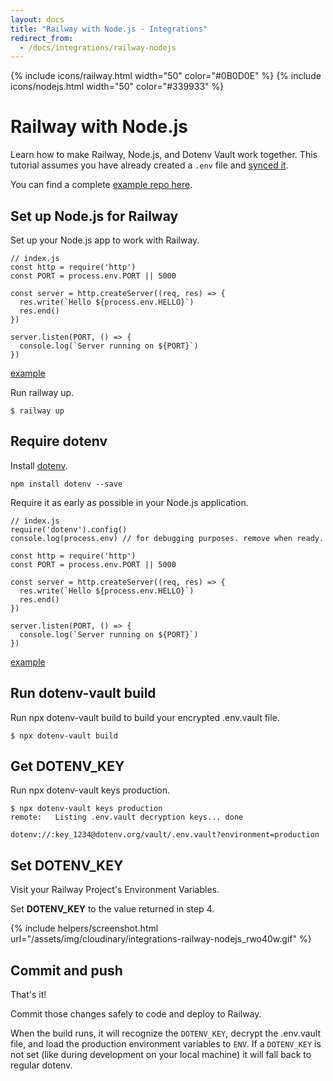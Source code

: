 ```yaml
---
layout: docs
title: "Railway with Node.js - Integrations"
redirect_from:
  - /docs/integrations/railway-nodejs
---
```


{% include icons/railway.html width="50" color="#0B0D0E" %}
{% include icons/nodejs.html width="50" color="#339933" %}

# Railway with Node.js

Learn how to make Railway, Node.js, and Dotenv Vault work together. This tutorial assumes you have already created a `.env` file and [synced it](/docs/tutorials/sync).

You can find a complete [example repo here](https://github.com/dotenv-org/integration-example-railway-nodejs).

## Set up Node.js for Railway

Set up your Node.js app to work with Railway.

```
// index.js
const http = require('http')
const PORT = process.env.PORT || 5000

const server = http.createServer((req, res) => {
  res.write(`Hello ${process.env.HELLO}`)
  res.end()
})

server.listen(PORT, () => {
  console.log(`Server running on ${PORT}`)
})
```

[example](https://github.com/dotenv-org/integration-example-vercel-nodejs/blob/master/index.js)

Run railway up.

```
$ railway up
```

## Require dotenv

Install [dotenv](https://github.com/motdotla/dotenv).

```
npm install dotenv --save
```

Require it as early as possible in your Node.js application.

```
// index.js
require('dotenv').config()
console.log(process.env) // for debugging purposes. remove when ready.

const http = require('http')
const PORT = process.env.PORT || 5000

const server = http.createServer((req, res) => {
  res.write(`Hello ${process.env.HELLO}`)
  res.end()
})

server.listen(PORT, () => {
  console.log(`Server running on ${PORT}`)
})
```

[example](https://github.com/dotenv-org/integration-example-vercel-nodejs/blob/master/index.js)

## Run dotenv-vault build

Run npx dotenv-vault build to build your encrypted .env.vault file.

```
$ npx dotenv-vault build
```

## Get DOTENV_KEY

Run npx dotenv-vault keys production.

```
$ npx dotenv-vault keys production
remote:   Listing .env.vault decryption keys... done

dotenv://:key_1234@dotenv.org/vault/.env.vault?environment=production
```

## Set DOTENV_KEY

Visit your Railway Project's Environment Variables.

Set **DOTENV_KEY** to the value returned in step 4.

{% include helpers/screenshot.html url="/assets/img/cloudinary/integrations-railway-nodejs_rwo40w.gif" %}

## Commit and push

That's it!

Commit those changes safely to code and deploy to Railway.

When the build runs, it will recognize the `DOTENV_KEY`, decrypt the .env.vault file, and load the production environment variables to `ENV`. If a `DOTENV_KEY` is not set (like during development on your local machine) it will fall back to regular dotenv.
